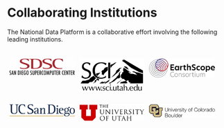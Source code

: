 # Collaborating Institutions

The National Data Platform is a collaborative effort involving the following leading institutions. 

<br>
<div style="display: flex; flex-wrap: wrap;">
  <div style="flex-basis: 30%; margin: 5px;">
    <a href="https://www.sdsc.edu/">
      <img src="../images/logos/sdsc-logo.gif" alt="SDSC" style="width: 100%;">
    </a>
  </div>
  <div style="flex-basis: 30%; margin: 5px;">
    <a href="https://sci.utah.edu/">
      <img src="../images/logos/sci-utah-logo.png" alt="SCI Utah" style="width: 100%;">
    </a>
  </div>
  <div style="flex-basis: 30%; margin: 5px;">
    <a href="https://www.earthscope.org/">
      <img src="../images/logos/earthscope-logo.png" alt="Earthscope" style="width: 100%;">
    </a>
  </div>
  <div style="flex-basis: 30%; margin: 5px; margin-top: 20px;">
    <a href="https://ucsd.edu/">
      <img src="../images/logos/ucsd-logo.png" alt="UC San Diego" style="width: 100%;">
    </a>
  </div>
  <div style="flex-basis: 30%; margin: 5px; margin-top: 20px;">
    <a href="https://www.utah.edu/">
      <img src="../images/logos/utah-logo.png" alt="University of Utah" style="width: 100%;">
    </a>
  </div>
  <div style="flex-basis: 30%; margin: 5px; margin-top: 20px;">
    <a href="https://www.colorado.edu/">
      <img src="../images/logos/colorado-boulder-logo.png" alt="CU Boulder" style="width: 100%;">
    </a>
  </div>
</div>